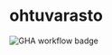 # ohtuvarasto

![GHA workflow badge](https://github.com/Joni23452/ohtuvarasto/workflows/CI/badge.svg)
